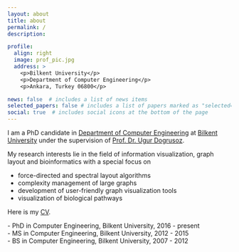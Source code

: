 ```yaml
---
layout: about
title: about
permalink: /
description: 

profile:
  align: right
  image: prof_pic.jpg
  address: >
    <p>Bilkent University</p>
    <p>Department of Computer Engineering</p>
    <p>Ankara, Turkey 06800</p>

news: false  # includes a list of news items
selected_papers: false # includes a list of papers marked as "selected={true}"
social: true  # includes social icons at the bottom of the page
---
```


I am a PhD candidate in [Department of Computer Engineering](http://w3.cs.bilkent.edu.tr/en/) at [Bilkent University](https://w3.bilkent.edu.tr/bilkent/) under the supervision of [Prof. Dr. Ugur Dogrusoz](http://www.cs.bilkent.edu.tr/~ugur/).

My research interests lie in the field of information visualization, graph layout and bioinformatics with a special focus on

- force-directed and spectral layout algorithms
- complexity management of large graphs
- development of user-friendly graph visualization tools
- visualization of biological pathways

Here is my <a href="assets/pdf/Hasan_Balci_CV.pdf" target="_blank">CV</a>.

\- PhD in Computer Engineering, Bilkent University, 2016 - present   
\- MS in Computer Engineering, Bilkent University, 2012 - 2015    
\- BS in Computer Engineering, Bilkent University, 2007 - 2012    
